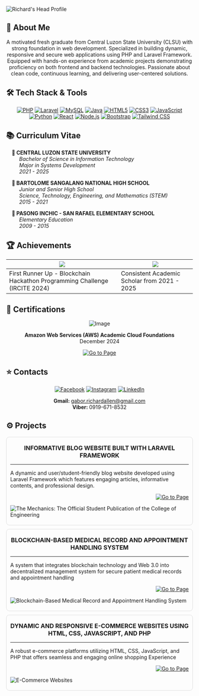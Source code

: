 ![Richard's Head Profile](assets/github_profile.png)

## 🚀 About Me

<div align="center">

A motivated fresh graduate from Central Luzon State University (CLSU) with strong foundation in web development. Specialized in building dynamic, responsive and secure web applications using PHP and Laravel Framework. Equipped with hands-on experience from academic projects demonstrating proficiency on both frontend and backend technologies. Passionate about clean code, continuous learning, and delivering user-centered solutions.

</div>

## 🛠️ Tech Stack & Tools

<div align="center">

[![PHP](https://img.shields.io/badge/PHP-777BB4?style=for-the-badge&logo=php&logoColor=white)]()
[![Laravel](https://img.shields.io/badge/Laravel-FF2D20?style=for-the-badge&logo=laravel&logoColor=white)]()
[![MySQL](https://img.shields.io/badge/MySQL-4479A1?style=for-the-badge&logo=mysql&logoColor=white)]()
[![Java](https://img.shields.io/badge/Java-007396?style=for-the-badge&logo=java&logoColor=white)]()
[![HTML5](https://img.shields.io/badge/HTML5-E34F26?style=for-the-badge&logo=html5&logoColor=white)]()
[![CSS3](https://img.shields.io/badge/CSS3-1572B6?style=for-the-badge&logo=css3&logoColor=white)]()
[![JavaScript](https://img.shields.io/badge/JavaScript-F7DF1E?style=for-the-badge&logo=javascript&logoColor=black)]()
[![Python](https://img.shields.io/badge/Python-3776AB?style=for-the-badge&logo=python&logoColor=white)]()
[![React](https://img.shields.io/badge/React-20232A?style=for-the-badge&logo=react&logoColor=61DAFB)]()
[![Node.js](https://img.shields.io/badge/Node.js-339933?style=for-the-badge&logo=nodedotjs&logoColor=white)]()
[![Bootstrap](https://img.shields.io/badge/Bootstrap-7952B3?style=for-the-badge&logo=bootstrap&logoColor=white)]()
[![Tailwind CSS](https://img.shields.io/badge/TailwindCSS-06B6D4?style=for-the-badge&logo=tailwindcss&logoColor=white)]()

</div>

## 📚 Curriculum Vitae

<div style="padding-left: 15px;">

<p><strong>🔰 CENTRAL LUZON STATE UNIVERSITY</strong> <br>
<span style="padding-left: 20px"><em>Bachelor of Science in Information Technology</em></span> <br>
<span style="padding-left: 20px"><em>Major in Systems Development</em></span> <br>
<span style="padding-left: 20px"><em>2021 - 2025</em></span> <br>
</p>

<p><strong>🔰 BARTOLOME SANGALANG NATIONAL HIGH SCHOOL</strong> <br>
<span style="padding-left: 20px"><em>Junior and Senior High School</em></span> <br>
<span style="padding-left: 20px"><em>Science, Technology, Engineering, and Mathematics (STEM)</em></span> <br>
<span style="padding-left: 20px"><em>2015 - 2021</em></span> <br>
</p>

<p><strong>🔰 PASONG INCHIC - SAN RAFAEL ELEMENTARY SCHOOL</strong> <br>
<span style="padding-left: 20px"><em>Elementary Education</em></span> <br>
<span style="padding-left: 20px"><em>2009 - 2015</em></span> <br>
</p>

</div>

## 🏆 Achievements

<div align="center">

| ![](image1.png) | ![](image2.png) |
|----------------|----------------|
|First Runner Up - Blockchain Hackathon Programming Challenge (IRCITE 2024)|Consistent Academic Scholar from 2021 - 2025

</div>

## 📜 Certifications

<div align="center">

![Image]()

<strong>Amazon Web Services (AWS) Academic Cloud Foundations</strong> <br>
December 2024

[![Go to Page](https://img.shields.io/badge/Go%20to%20Page-Digital_Badge-blue)](https://www.credly.com/go/DlmlkSC8)

</div>

## ⭐ Contacts

<div align="center">

[![Facebook](https://img.shields.io/badge/Facebook-1877F2?style=for-the-badge&logo=facebook&logoColor=white)](https://www.facebook.com/richardallen.gabor?mibextid=JRoKGi)
[![Instagram](https://img.shields.io/badge/Instagram-E4405F?style=for-the-badge&logo=instagram&logoColor=white)](https://www.instagram.com/dino__chard?igsh=MWRzZnZjZnV4dzE1eg==)
[![LinkedIn](https://img.shields.io/badge/LinkedIn-0077B5?style=for-the-badge&logo=linkedin&logoColor=white)](https://www.linkedin.com/in/richard-allen-gabor-834525304?utm_source=share&utm_campaign=share_via&utm_content=profile&utm_medium=android_app)

<strong>Gmail: </strong> gabor.richardallen@gmail.com
<br>
<strong>Viber: </strong> 0919-671-8532

</div>

## ⚙️ Projects

<div style="border: 1px solid #ddd; border-radius: 8px; padding: 5px 10px 5px 10px; margin-bottom: 10px">

<p align="center">
    <strong style="font-size: 16px;">INFORMATIVE BLOG WEBSITE BUILT WITH LARAVEL FRAMEWORK</strong> <hr>
    A dynamic and user/student-friendly blog website developed using Laravel Framework which features engaging articles, informative contents, and professional design.

</p>

<div align="right">

[![Go to Page](https://img.shields.io/badge/Go%20to%20Page-The_Mechanics-blue)](https://www.example.com)

</div>

<!-- Image of the project -->
![The Mechanics: The Official Student Publication of the College of Engineering]()

</div>

<div style="border: 1px solid #ddd; border-radius: 8px; padding: 5px 10px 5px 10px; margin-bottom: 10px">

<p align="center">
    <strong style="font-size: 16px;">BLOCKCHAIN-BASED MEDICAL RECORD AND APPOINTMENT HANDLING SYSTEM</strong> <hr>
    A system that integrates blockchain technology and Web 3.0 into decentralized management system for secure patient medical records and appointment handling

</p>

<div align="right">

[![Go to Page](https://img.shields.io/badge/Go%20to%20Page-BMRAHS-blue)](https://www.example.com)

</div>

<!-- Image of the project -->
![Blockchain-Based Medical Record and Appointment Handling System]()

</div>

<div style="border: 1px solid #ddd; border-radius: 8px; padding: 5px 10px 5px 10px; margin-bottom: 10px">

<p align="center">
    <strong style="font-size: 16px;">DYNAMIC AND RESPONSIVE E-COMMERCE WEBSITES USING HTML, CSS, JAVASCRIPT, AND PHP</strong> <hr>
    A robust e-commerce platforms utilizing HTML, CSS, JavaScript, and PHP that offers seamless and engaging online shopping Experience

</p>

<div align="right">

[![Go to Page](https://img.shields.io/badge/Go%20to%20Page-Local_Point-blue)](https://www.example.com)

</div>

<!-- Image of the project -->
![E-Commerce Websites]()

</div>
